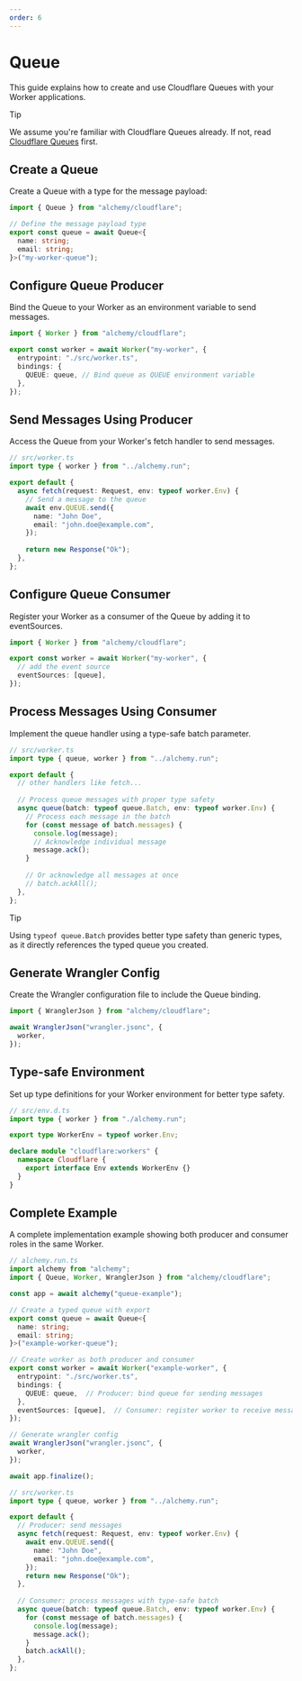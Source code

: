 ```yaml
---
order: 6
---
```


# Queue

This guide explains how to create and use Cloudflare Queues with your Worker applications.

> [!TIP]
> We assume you're familiar with Cloudflare Queues already. If not, read [Cloudflare Queues](https://developers.cloudflare.com/queues/) first.

## Create a Queue

Create a Queue with a type for the message payload:

```ts
import { Queue } from "alchemy/cloudflare";

// Define the message payload type
export const queue = await Queue<{
  name: string;
  email: string;
}>("my-worker-queue");
```

## Configure Queue Producer

Bind the Queue to your Worker as an environment variable to send messages.

```ts
import { Worker } from "alchemy/cloudflare";

export const worker = await Worker("my-worker", {
  entrypoint: "./src/worker.ts",
  bindings: {
    QUEUE: queue, // Bind queue as QUEUE environment variable
  },
});
```

## Send Messages Using Producer

Access the Queue from your Worker's fetch handler to send messages.

```ts
// src/worker.ts
import type { worker } from "../alchemy.run";

export default {
  async fetch(request: Request, env: typeof worker.Env) {
    // Send a message to the queue
    await env.QUEUE.send({
      name: "John Doe",
      email: "john.doe@example.com",
    });
    
    return new Response("Ok");
  },
};
```

## Configure Queue Consumer

Register your Worker as a consumer of the Queue by adding it to eventSources.

```ts
import { Worker } from "alchemy/cloudflare";

export const worker = await Worker("my-worker", {
  // add the event source
  eventSources: [queue],
});
```

## Process Messages Using Consumer

Implement the queue handler using a type-safe batch parameter.

```ts
// src/worker.ts
import type { queue, worker } from "../alchemy.run";

export default {
  // other handlers like fetch...
  
  // Process queue messages with proper type safety
  async queue(batch: typeof queue.Batch, env: typeof worker.Env) {
    // Process each message in the batch
    for (const message of batch.messages) {
      console.log(message);
      // Acknowledge individual message
      message.ack();
    }
    
    // Or acknowledge all messages at once
    // batch.ackAll();
  },
};
```

> [!TIP]
> Using `typeof queue.Batch` provides better type safety than generic types, as it directly references the typed queue you created.

## Generate Wrangler Config

Create the Wrangler configuration file to include the Queue binding.

```ts
import { WranglerJson } from "alchemy/cloudflare";

await WranglerJson("wrangler.jsonc", {
  worker,
});
```

## Type-safe Environment

Set up type definitions for your Worker environment for better type safety.

```ts
// src/env.d.ts
import type { worker } from "./alchemy.run";

export type WorkerEnv = typeof worker.Env;

declare module "cloudflare:workers" {
  namespace Cloudflare {
    export interface Env extends WorkerEnv {}
  }
}
```

## Complete Example

A complete implementation example showing both producer and consumer roles in the same Worker.

```ts
// alchemy.run.ts
import alchemy from "alchemy";
import { Queue, Worker, WranglerJson } from "alchemy/cloudflare";

const app = await alchemy("queue-example");

// Create a typed queue with export
export const queue = await Queue<{
  name: string;
  email: string;
}>("example-worker-queue");

// Create worker as both producer and consumer
export const worker = await Worker("example-worker", {
  entrypoint: "./src/worker.ts",
  bindings: {
    QUEUE: queue,  // Producer: bind queue for sending messages
  },
  eventSources: [queue],  // Consumer: register worker to receive messages
});

// Generate wrangler config
await WranglerJson("wrangler.jsonc", {
  worker,
});

await app.finalize();
```

```ts
// src/worker.ts
import type { queue, worker } from "../alchemy.run";

export default {
  // Producer: send messages
  async fetch(request: Request, env: typeof worker.Env) {
    await env.QUEUE.send({
      name: "John Doe",
      email: "john.doe@example.com",
    });
    return new Response("Ok");
  },
  
  // Consumer: process messages with type-safe batch
  async queue(batch: typeof queue.Batch, env: typeof worker.Env) {
    for (const message of batch.messages) {
      console.log(message);
      message.ack();
    }
    batch.ackAll();
  },
};
```
